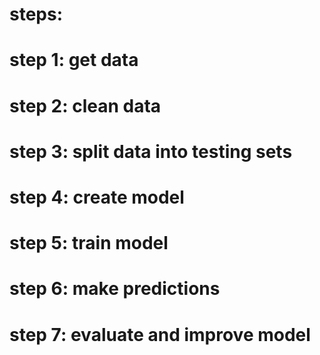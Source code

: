 # steps:
# step 1: get data
# step 2: clean data
# step 3: split data into testing sets
# step 4: create model
# step 5: train model
# step 6: make predictions
# step 7: evaluate and improve model
